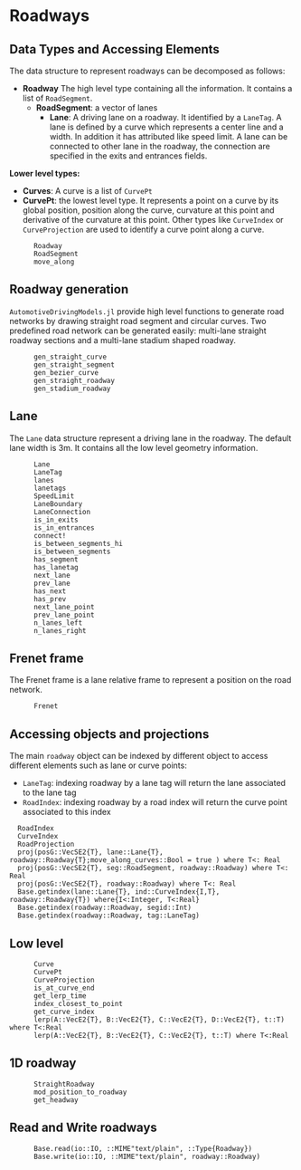 # Roadways

## Data Types and Accessing Elements
The data structure to represent roadways can be decomposed as follows:

- **Roadway** The high level type containing all the information. It contains a list of `RoadSegment`.
  - **RoadSegment**: a vector of lanes
    - **Lane**: A driving lane on a roadway. It identified by a `LaneTag`. A lane is defined by a curve which
represents a center line and a width. In addition it has attributed like speed limit. A lane can be connected to other lane in the roadway, the connection are specified in the exits
and entrances fields.

**Lower level types:**

- **Curves**: A curve is a list of `CurvePt`
- **CurvePt**: the lowest level type. It represents a point on a curve by its global position, position along the curve, curvature at this point and derivative of the curvature at this point. Other types like `CurveIndex` or `CurveProjection` are used to identify a curve point along a curve. 

```@docs
      Roadway
      RoadSegment
      move_along
```

## Roadway generation

`AutomotiveDrivingModels.jl` provide high level functions to generate road networks by drawing straight road segment and circular curves. Two predefined road network can be generated easily: multi-lane straight roadway sections and a multi-lane stadium shaped roadway.

```@docs
      gen_straight_curve
      gen_straight_segment
      gen_bezier_curve
      gen_straight_roadway
      gen_stadium_roadway
```


## Lane

The `Lane` data structure represent a driving lane in the roadway. The default lane width is 3m. It contains all the low level geometry information.

```@docs
      Lane
      LaneTag
      lanes
      lanetags
      SpeedLimit
      LaneBoundary
      LaneConnection
      is_in_exits
      is_in_entrances
      connect!
      is_between_segments_hi
      is_between_segments
      has_segment
      has_lanetag
      next_lane
      prev_lane
      has_next
      has_prev
      next_lane_point
      prev_lane_point
      n_lanes_left
      n_lanes_right
```

## Frenet frame 

The Frenet frame is a lane relative frame to represent a position on the road network.

```@docs
      Frenet
```

## Accessing objects and projections

The main `roadway` object can be indexed by different object to access different elements
such as lane or curve points:
- `LaneTag`: indexing roadway by a lane tag will return the lane associated to the lane tag 
- `RoadIndex`: indexing roadway by a road index will return the curve point associated to this index

```@docs
  RoadIndex
  CurveIndex
  RoadProjection
  proj(posG::VecSE2{T}, lane::Lane{T}, roadway::Roadway{T};move_along_curves::Bool = true ) where T<: Real
  proj(posG::VecSE2{T}, seg::RoadSegment, roadway::Roadway) where T<: Real
  proj(posG::VecSE2{T}, roadway::Roadway) where T<: Real
  Base.getindex(lane::Lane{T}, ind::CurveIndex{I,T}, roadway::Roadway{T}) where{I<:Integer, T<:Real}
  Base.getindex(roadway::Roadway, segid::Int)
  Base.getindex(roadway::Roadway, tag::LaneTag)
```

## Low level

```@docs
      Curve
      CurvePt
      CurveProjection
      is_at_curve_end
      get_lerp_time
      index_closest_to_point
      get_curve_index
      lerp(A::VecE2{T}, B::VecE2{T}, C::VecE2{T}, D::VecE2{T}, t::T) where T<:Real
      lerp(A::VecE2{T}, B::VecE2{T}, C::VecE2{T}, t::T) where T<:Real
```

## 1D roadway

```@docs
      StraightRoadway
      mod_position_to_roadway
      get_headway
```

## Read and Write roadways

```@docs
      Base.read(io::IO, ::MIME"text/plain", ::Type{Roadway})
      Base.write(io::IO, ::MIME"text/plain", roadway::Roadway)
```
